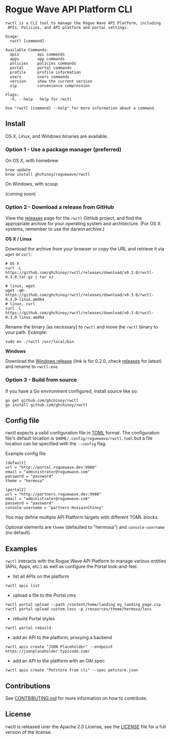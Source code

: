 # Rogue Wave API Platform CLI


```
rwctl is a CLI tool to manage the Rogue Wave API Platform, including
 APIs, Policies, and API platform and portal settings.

Usage:
  rwctl [command]

Available Commands:
  apis        api commands
  apps        app commands
  policies    policies commands
  portal      portal commands
  profile     profile information
  users       users commands
  version     show the current version
  zip         convenience compression

Flags:
  -h, --help   help for rwctl

Use "rwctl [command] --help" for more information about a command.
```



## Install

OS X, Linux, and Windows binaries are available.

### Option 1 - Use a package manager (preferred)


On OS X, with homebrew

```
brew update
brew install ghchinoy/roguewave/rwctl
```

On Windows, with scoop

(coming soon)

### Option 2 - Download a release from GitHub

View the [releases](https://github.com/ghchinoy/rwctl/releases) page for the `rwctl` GitHub project, and find the appropriate archive for your operating system and architecture. (For OS X systems, remember to use the darwin archive.)

**OS X / Linux**

Download the archive from your browser or copy the URL and retrieve it via `wget` or `curl`:

```
# OS X
curl -L https://github.com/ghchinoy/rwctl/releases/download/v0.3.0/rwctl-0.3.0.tar.gz | tar xz

# linux, wget
wget -q0- https://github.com/ghchinoy/rwctl/releases/download/v0.3.0/rwctl-0.3.0-linux.amd64
# linux, curl
curl -L https://github.com/ghchinoy/rwctl/releases/download/v0.3.0/rwctl-0.3.0-linux.amd64
```

Rename the binary (as necessary) to `rwctl` and move the `rwctl` binary to your path. Example:

```
sudo mv ./rwctl /usr/local/bin
```

**Windows**

Download the [Windows release](https://github.com/ghchinoy/rwctl/releases/download/v0.3.0/rwctl-0.3.0-windows.amd64.exe) (link is for 0.2.0, check [releases](https://github.com/ghchinoy/rwctl/releases) for latest) and rename to `rwctl.exe`

### Option 3 - Build from source

If you have a Go environment configured, install source like so:

```
go get github.com/ghchinoy/rwctl
go install github.com/ghchinoy/rwctl
```



## Config file

rwctl expects a valid configuration file in [TOML](https://github.com/toml-lang/toml) format. The configuration file's default location is `$HOME/.config/roguewave/rwctl.toml` but a file location can be specified with the `--config` flag.

Example config file

```
[default]
url = "http://portal.roguewave.dev:9980"
email = "administrator@roguewave.com"
password = "password"
theme = "hermosa"

[portal2]
url = "http://partners.roguewave.dev:9980"
email = "administrator@roguewave.com"
password = "password"
console-username = "partners-HussainChinoy"
```

You may define multiple API Platform targets with different TOML blocks.

Optional elements are `theme` (defaulted to "hermosa") and `console-username` (no default).


## Examples


`rwctl` interacts with the Rogue Wave API Platform to manage various entities (APIs, Apps, etc.) as well as configure the Portal look-and-feel.

* list all APIs on the platform

```
rwctl apis list
```

* upload a file to the Portal cms

```
rwctl portal upload --path /content/home/landing my_landing_page.zip
rwctl portal upload custom.less -p /resources/theme/hermosa/less
```

* rebuild Portal styles

```
rwctl portal rebuild
```

* add an API to the platform, proxying a backend

```
rwctl apis create "JSON Placeholder" --endpoint https://jsonplaceholder.typicode.com/
```

* add an API to the platform with an OAI spec

```
rwctl apis create "Petstore from cli" --spec petstore.json
```

## Contributions

See [CONTRIBUTING.md](CONTRIBUTING.md) for more information on how to contribute.

## License

rwctl is released uner the Apache 2.0 License, see the [LICENSE](LICENSE) file for a full version of the license.